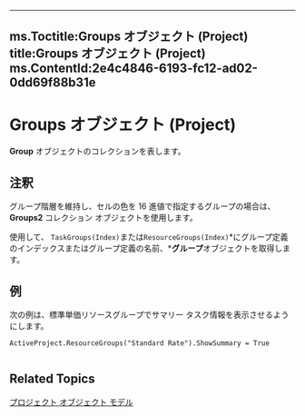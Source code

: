 

---
ms.Toctitle:Groups オブジェクト (Project)
title:Groups オブジェクト (Project)
ms.ContentId:2e4c4846-6193-fc12-ad02-0dd69f88b31e
---
# Groups オブジェクト (Project)




**Group** オブジェクトのコレクションを表します。

## 注釈
グループ階層を維持し、セルの色を 16 進値で指定するグループの場合は、**Groups2** コレクション オブジェクトを使用します。



使用して、 `TaskGroups(Index)`または`ResourceGroups(Index)`*にグループ定義のインデックスまたはグループ定義の名前、***グループ**オブジェクトを取得します。



## 例
次の例は、標準単価リソースグループでサマリー タスク情報を表示させるようにします。

```vba
ActiveProject.ResourceGroups("Standard Rate").ShowSummary = True 


```




## Related Topics

[プロジェクト オブジェクト モデル](900b167b-88ec-ea88-15b7-27bb90c22ac6.md)





